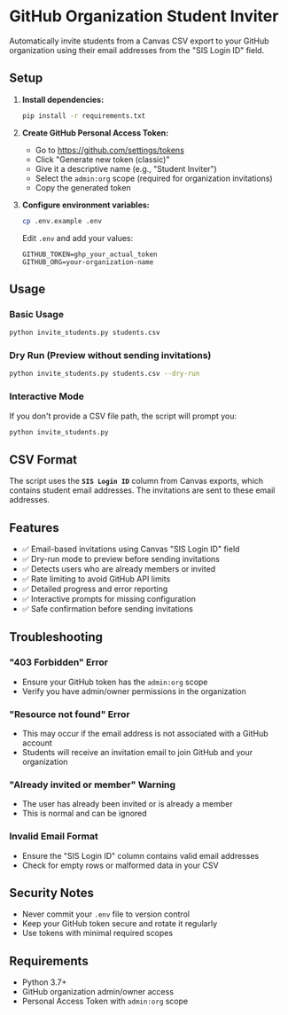 # GitHub Organization Student Inviter

Automatically invite students from a Canvas CSV export to your GitHub organization using their email addresses from the "SIS Login ID" field.

## Setup

1. **Install dependencies:**
   ```bash
   pip install -r requirements.txt
   ```

2. **Create GitHub Personal Access Token:**
   - Go to https://github.com/settings/tokens
   - Click "Generate new token (classic)"
   - Give it a descriptive name (e.g., "Student Inviter")
   - Select the `admin:org` scope (required for organization invitations)
   - Copy the generated token

3. **Configure environment variables:**
   ```bash
   cp .env.example .env
   ```
   
   Edit `.env` and add your values:
   ```
   GITHUB_TOKEN=ghp_your_actual_token
   GITHUB_ORG=your-organization-name
   ```

## Usage

### Basic Usage

```bash
python invite_students.py students.csv
```

### Dry Run (Preview without sending invitations)

```bash
python invite_students.py students.csv --dry-run
```

### Interactive Mode

If you don't provide a CSV file path, the script will prompt you:

```bash
python invite_students.py
```

## CSV Format

The script uses the **`SIS Login ID`** column from Canvas exports, which contains student email addresses. The invitations are sent to these email addresses.

## Features

- ✅ Email-based invitations using Canvas "SIS Login ID" field
- ✅ Dry-run mode to preview before sending invitations
- ✅ Detects users who are already members or invited
- ✅ Rate limiting to avoid GitHub API limits
- ✅ Detailed progress and error reporting
- ✅ Interactive prompts for missing configuration
- ✅ Safe confirmation before sending invitations

## Troubleshooting

### "403 Forbidden" Error
- Ensure your GitHub token has the `admin:org` scope
- Verify you have admin/owner permissions in the organization

### "Resource not found" Error
- This may occur if the email address is not associated with a GitHub account
- Students will receive an invitation email to join GitHub and your organization

### "Already invited or member" Warning
- The user has already been invited or is already a member
- This is normal and can be ignored

### Invalid Email Format
- Ensure the "SIS Login ID" column contains valid email addresses
- Check for empty rows or malformed data in your CSV

## Security Notes

- Never commit your `.env` file to version control
- Keep your GitHub token secure and rotate it regularly
- Use tokens with minimal required scopes

## Requirements

- Python 3.7+
- GitHub organization admin/owner access
- Personal Access Token with `admin:org` scope

